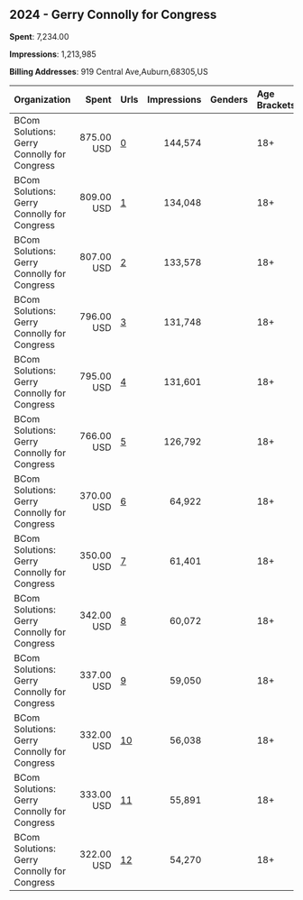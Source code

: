 ## 2024 - Gerry Connolly for Congress 
**Spent**: 7,234.00

**Impressions**: 1,213,985

**Billing Addresses**: 919 Central Ave,Auburn,68305,US

|Organization|Spent|Urls|Impressions|Genders|Age Brackets|Country Codes|
|:---|---:|:---|---:|:---|:---|:---|
|BCom Solutions: Gerry Connolly for Congress|875.00 USD|[0](https://www.snap.com/political-ads/asset/0d4bedb55481d5c84b373861e6c823fe0dfd1ff17dc9094860a3d1ecf3e3befc?mediaType=png)|144,574||18+|united states|
|BCom Solutions: Gerry Connolly for Congress|809.00 USD|[1](https://www.snap.com/political-ads/asset/faa64f8d9e41318f8d389bb15ef1f4217ef53417bd4a50504112469ca192db3b?mediaType=png)|134,048||18+|united states|
|BCom Solutions: Gerry Connolly for Congress|807.00 USD|[2](https://www.snap.com/political-ads/asset/d72741578f9f9437aa4b284cb898ed211c4f5ff637d407751fb5d08c3f53f6ce?mediaType=png)|133,578||18+|united states|
|BCom Solutions: Gerry Connolly for Congress|796.00 USD|[3](https://www.snap.com/political-ads/asset/1ba6450d94caea25ed3ab9ab1ae5564f69b74cc311c9fb6e6081d0072eba236a?mediaType=png)|131,748||18+|united states|
|BCom Solutions: Gerry Connolly for Congress|795.00 USD|[4](https://www.snap.com/political-ads/asset/c444cf1fb830ce66cab6ce88d38655f2970690e0353ec6dd721994e4c129af6c?mediaType=png)|131,601||18+|united states|
|BCom Solutions: Gerry Connolly for Congress|766.00 USD|[5](https://www.snap.com/political-ads/asset/5bac37ef3f4431204870f387be2d14774a069b7cefeedbfc81cac9046f4cc9b3?mediaType=png)|126,792||18+|united states|
|BCom Solutions: Gerry Connolly for Congress|370.00 USD|[6](https://www.snap.com/political-ads/asset/ca1e249c7a339b8e0a39298696e86a9da7cbe0e56bb951ce2ab28f1f3f0a701b?mediaType=mp4)|64,922||18+|united states|
|BCom Solutions: Gerry Connolly for Congress|350.00 USD|[7](https://www.snap.com/political-ads/asset/3e85259684e5e2e9ecca128b9cd8d77fc55d8acc8787b784e86f09b1a42ffec5?mediaType=mp4)|61,401||18+|united states|
|BCom Solutions: Gerry Connolly for Congress|342.00 USD|[8](https://www.snap.com/political-ads/asset/80d311a022338fb418d31e1ab00ae97452b3c648fb5312e1305de25570af37d1?mediaType=mp4)|60,072||18+|united states|
|BCom Solutions: Gerry Connolly for Congress|337.00 USD|[9](https://www.snap.com/political-ads/asset/c9c605e4b46e600da42cd3c2f9c07fa0a189472aa8f8f55da217b89914965cf9?mediaType=mp4)|59,050||18+|united states|
|BCom Solutions: Gerry Connolly for Congress|332.00 USD|[10](https://www.snap.com/political-ads/asset/96291a2f52a89bde0f28f2ea6a9ed033f24ca9947ab5ba98b49a401fde98c56b?mediaType=png)|56,038||18+|united states|
|BCom Solutions: Gerry Connolly for Congress|333.00 USD|[11](https://www.snap.com/political-ads/asset/174f478a12b33abab1b7ab2cb708e6e8799ed8e4039c4a4bf278819f4700ae95?mediaType=png)|55,891||18+|united states|
|BCom Solutions: Gerry Connolly for Congress|322.00 USD|[12](https://www.snap.com/political-ads/asset/4a83289760c15a89fded77f89b8c9a60b793b15ba3db319476b054c1faae0cc6?mediaType=png)|54,270||18+|united states|
